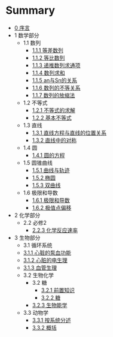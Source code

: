 # Summary

* [0 序言](README.md)
* 1 数学部分
  * 1.1 数列
    * [1.1.1 等差数列](math/series/dcsl.md)
    * [1.1.2 等比数列](math/series/dbsl.md)
    * [1.1.3 递推数列求通项](math/series/dtslqtx.md)
    * [1.1.4 数列求和](math/series/slqh.md)
    * [1.1.5 an与Sn的关系](math/series/ansn.md)
    * [1.1.6 数列的不等关系](math/series/sldbdgx.md)
    * [1.1.7 数列的放缩法](math/series/sldfsf.md)
  * 1.2 不等式
    * [1.2.1 不等式的求解](math/bds/bdsqj.md)
    * [1.2.2 基本不等式](math/bds/jbbds.md)
  * 1.3 直线
    * [1.3.1 直线方程与直线的位置关系](math/line/zxfc.md)
    * [1.3.2 直线中的对称](math/line/zxdc.md)
  * 1.4 圆
    * [1.4.1 圆的方程](math/circle/circle.md)
  * 1.5 圆锥曲线
    * [1.5.1 曲线与轨迹](math/yzqx/guiji.md)
    * [1.5.2 椭圆](math/yzqx/tuoyuan.md)
    * [1.5.3 双曲线](math/yzqx/sqx.md)
  * 1.6 极限和导数
    * [1.6.1 极限和导数](math/jx/jx.md)
    * [1.6.2 极值点偏移](math/jx/jzdpy.md)
* 2 化学部分
  * 2.2 必修2
    * [2.2.3 化学反应速率](chem/bxii/hxfysl.md)
* 3 生物部分
  * 3.1 循环系统
  * [3.1.1 心脏的泵血功能](biology/xhxt/xzdbxgn.md)
  * [3.1.2 心脏的电生理](biology/xhxt/xzdsl.md)
  * [3.1.3 血管生理](biology/xhxt/xgsl.md)
  * 3.2 生物化学
    * 3.2 糖
      * [3.2.1 前置知识](biology/shenghua/pre.md)
      * [3.2.2 糖](biology/shenghua/tang.md)
    * [3.2.3 生物能学](biology/shenghua/swnx.md)
  * 3.3 动物学
    * [3.3.1 按系统分述](biology/dongwu/system.md)
    * [3.3.2 概括](biology/dongwu/summary.md)
